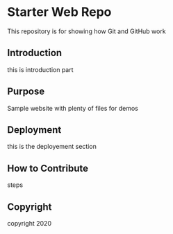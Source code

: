 # Starter Web Repo

This repository is for showing how Git and GitHub work

## Introduction

this is introduction part

## Purpose

Sample website with plenty of files for demos

## Deployment

this is the deployement section 

## How to Contribute

steps

## Copyright

copyright 2020